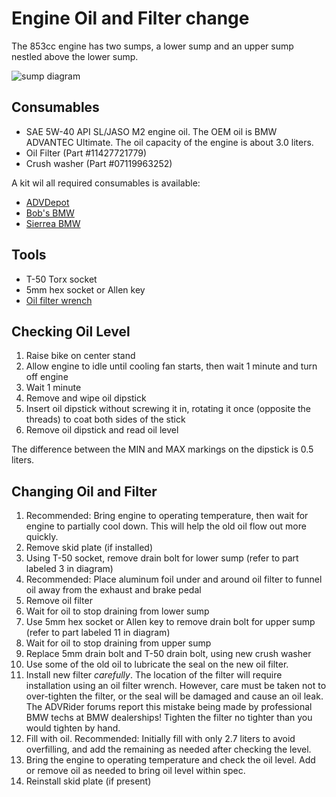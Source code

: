 # Engine Oil and Filter change

The 853cc engine has two sumps, a lower sump and an upper sump nestled above
the lower sump.

![sump diagram](assets/oil-sump.gif)

## Consumables

- SAE 5W-40 API SL/JASO M2 engine oil. The OEM oil is BMW ADVANTEC Ultimate. 
 The oil capacity of the engine is about 3.0 liters.
- Oil Filter (Part #11427721779)
- Crush washer (Part #07119963252)

A kit wil all required consumables is available:

- [ADVDepot](https://advdepot.com/products/bmw-oil-change-kit-f750gs-f850gs)
- [Bob's BMW](https://www.bobsbmw.com/store/product/10-off-complete-oil-change-kit-for-f750gs-f850gs--adv-f900rxr)
- [Sierrea BMW](https://www.shopbmwmotorcycle.com/products/bmw-f850gs-f750gs-oil-change-kit)

## Tools

- T-50 Torx socket
- 5mm hex socket or Allen key
- [Oil filter wrench](https://www.bobsbmw.com/store/product/bobs-oil-filter-wrench-k-models-most-oilheads-water-cooled-boxers-f750850gs)

## Checking Oil Level

1. Raise bike on center stand
1. Allow engine to idle until cooling fan starts, then wait 1 minute and turn
   off engine
1. Wait 1 minute
1. Remove and wipe oil dipstick
1. Insert oil dipstick without screwing it in, rotating it once (opposite the
   threads) to coat both sides of the stick
1. Remove oil dipstick and read oil level

The difference between the MIN and MAX markings on the dipstick is 0.5 liters.

## Changing Oil and Filter

1. Recommended: Bring engine to operating temperature, then wait for engine to
   partially cool down. This will help the old oil flow out more quickly.
1. Remove skid plate (if installed)
1. Using T-50 socket, remove drain bolt for lower sump (refer to part labeled 3
   in diagram)
1. Recommended: Place aluminum foil under and around oil filter to funnel oil
   away from the exhaust and brake pedal
1. Remove oil filter
1. Wait for oil to stop draining from lower sump
1. Use 5mm hex socket or Allen key to remove drain bolt for upper
   sump (refer to part labeled 11 in diagram)
1. Wait for oil to stop draining from upper sump
1. Replace 5mm drain bolt and T-50 drain bolt, using new crush
   washer
1. Use some of the old oil to lubricate the seal on the new oil filter.
1. Install new filter _carefully_. The location of the filter will require
   installation using an oil filter wrench. However, care must be taken not to
over-tighten the filter, or the seal will be damaged and cause an oil leak. The
ADVRider forums report this mistake being made by professional BMW techs at BMW
dealerships! Tighten the filter no tighter than you would tighten by hand.
1. Fill with oil. Recommended: Initially fill with only 2.7 liters to avoid
   overfilling, and add the remaining as needed after checking the level.
1. Bring the engine to operating temperature and check the oil level. Add or
   remove oil as needed to bring oil level within spec.
1. Reinstall skid plate (if present)
